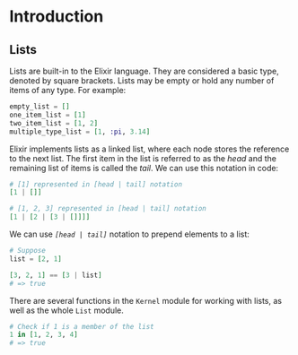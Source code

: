 # Introduction

## Lists

Lists are built-in to the Elixir language. They are considered a basic type, denoted by square brackets. Lists may be empty or hold any number of items of any type. For example:

```elixir
empty_list = []
one_item_list = [1]
two_item_list = [1, 2]
multiple_type_list = [1, :pi, 3.14]
```

Elixir implements lists as a linked list, where each node stores the reference to the next list. The first item in the list is referred to as the _head_ and the remaining list of items is called the _tail_. We can use this notation in code:

```elixir
# [1] represented in [head | tail] notation
[1 | []]

# [1, 2, 3] represented in [head | tail] notation
[1 | [2 | [3 | []]]]
```

We can use _`[head | tail]`_ notation to prepend elements to a list:

```elixir
# Suppose
list = [2, 1]

[3, 2, 1] == [3 | list]
# => true
```

There are several functions in the `Kernel` module for working with lists, as well as the whole `List` module.

```elixir
# Check if 1 is a member of the list
1 in [1, 2, 3, 4]
# => true
```
